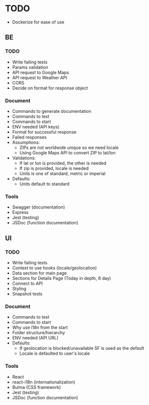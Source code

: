 # TODO

* Dockerize for ease of use

## BE

### TODO

* Write failing tests
* Params validation
* API request to Google Maps
* API request to Weather API
* CORS
* Decide on format for response object

### Document

* Commands to generate documentation
* Commands to test
* Commands to start
* ENV needed (API keys)
* Format for successful response
* Failed responses
* Assumptions:
  * ZIPs are not worldwide unique so we need locale
  * Using Google Maps API to convert ZIP to lat/lon
* Validations:
  * If lat or lon is provided, the other is needed
  * If zip is provided, locale is needed
  * Units is one of standard, metric or imperial
* Defaults:
  * Units default to standard

### Tools

* Swagger (documentation)
* Express
* Jest (testing)
* JSDoc (function documentation)

## UI

### TODO

* Write failing tests
* Context to use hooks (locale/geolocation)
* Data section for main page
* Sections for Details Page (Today in depth, 8 day)
* Connect to API
* Styling
* Snapshot tests

### Document

* Commands to test
* Commands to start
* Why use i18n from the start
* Folder structure/hierarchy
* ENV needed (API URL)
* Defaults:
  * If geolocation is blocked/unavailable SF is used as the default
  * Locale is defaulted to user's locale

### Tools

* React
* react-i18n (internationalization)
* Bulma (CSS framework)
* Jest (testing)
* JSDoc (function documentation)
